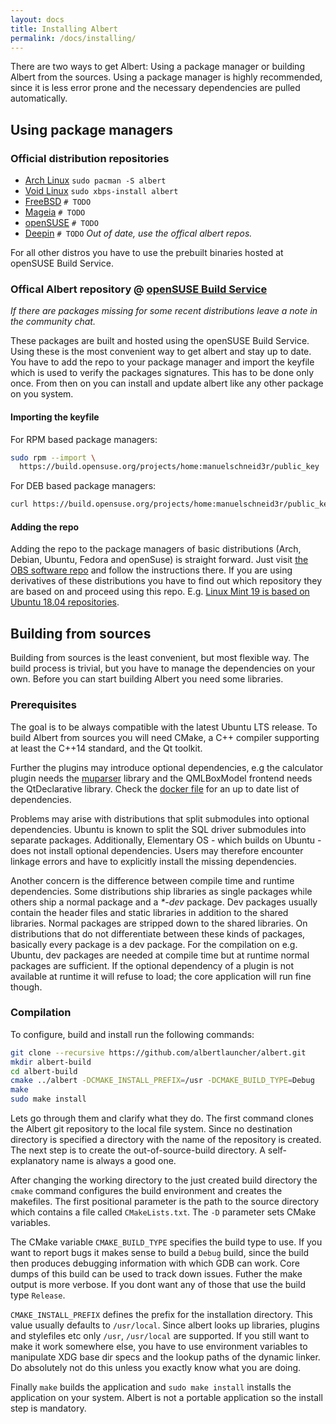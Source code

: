 ```yaml
---
layout: docs
title: Installing Albert
permalink: /docs/installing/
---
```


There are two ways to get Albert: Using a package manager or building Albert from the sources. Using a package manager is highly recommended, since it is less error prone and the necessary dependencies are pulled automatically.

## Using package managers

### Official distribution repositories

<!-- If you add items here please use the same format -->
* [Arch Linux](https://www.archlinux.org/packages/community/x86_64/albert/) `sudo pacman -S albert` 
* [Void Linux](https://github.com/void-linux/void-packages/tree/master/srcpkgs/albert) `sudo xbps-install albert`
* [FreeBSD](https://svnweb.freebsd.org/ports/head/x11/albert/) `# TODO`
* [Mageia](https://madb.mageia.org/package/show/name/albert) `# TODO`
* [openSUSE]() `# TODO`
* [Deepin](http://packages.deepin.com/deepin/pool/main/a/albert/) `# TODO` *Out of date, use the offical albert repos.*

For all other distros you have to use the prebuilt binaries hosted at openSUSE Build Service.

### Offical Albert repository @ [openSUSE Build Service](https://build.opensuse.org/package/show/home:manuelschneid3r/albert)

*If there are packages missing for some recent distributions leave a note in the community chat.*

These packages are built and hosted using the openSUSE Build Service. Using these is the most convenient way to get albert and stay up to date. You have to add the repo to your package manager and import the keyfile which is used to verify the packages signatures. This has to be done only once. From then on you can install and update albert like any other package on you system.

#### Importing the keyfile

For RPM based package managers:
```bash
sudo rpm --import \
  https://build.opensuse.org/projects/home:manuelschneid3r/public_key
```

For DEB based package managers:
```bash
curl https://build.opensuse.org/projects/home:manuelschneid3r/public_key | sudo apt-key add -
```

#### Adding the repo

Adding the repo to the package managers of basic distributions (Arch, Debian, Ubuntu, Fedora and openSuse) is straight forward. Just visit [the OBS software repo](https://software.opensuse.org/download.html?project=home:manuelschneid3r&package=albert) and follow the instructions there. If you are using derivatives of these distributions you have to find out which repository they are based on and proceed using this repo. E.g. [Linux Mint 19 is based on Ubuntu 18.04 repositories](https://en.wikipedia.org/wiki/Linux_Mint_version_history#Release_history).

## Building from sources

Building from sources is the least convenient, but most flexible way. The build process is trivial, but you have to manage the dependencies on your own. Before you can start building Albert you need some libraries.

### Prerequisites

The goal is to be always compatible with the latest Ubuntu LTS release. To build Albert from sources you will need CMake, a C++ compiler supporting at least the C++14 standard, and the Qt toolkit.

Further the plugins may introduce optional dependencies, e.g the calculator plugin needs the [muparser](http://beltoforion.de/article.php?a=muparser) library and the QMLBoxModel frontend needs the QtDeclarative library. Check the [docker file](https://raw.githubusercontent.com/albertlauncher/albert/dev/Dockerfile.ubuntu1804) for an up to date list of dependencies.

Problems may arise with distributions that split submodules into optional dependencies. Ubuntu is known to split the SQL driver submodules into separate packages. Additionally, Elementary OS - which builds on Ubuntu - does not install optional dependencies. Users may therefore encounter linkage errors and have to explicitly install the missing dependencies.

Another concern is the difference between compile time and runtime dependencies. Some distributions ship libraries as single packages while others ship a normal package and a *\*-dev* package. Dev packages usually contain the header files and static libraries in addition to the shared libraries. Normal packages are stripped down to the shared libraries. On distributions that do not differentiate between these kinds of packages, basically every package is a dev package. For the compilation on e.g. Ubuntu, dev packages are needed at compile time but at runtime normal packages are sufficient. If the optional dependency of a plugin is not available at runtime it will refuse to load; the core application will run fine though.

### Compilation

To configure, build and install run the following commands:
```bash
git clone --recursive https://github.com/albertlauncher/albert.git
mkdir albert-build
cd albert-build
cmake ../albert -DCMAKE_INSTALL_PREFIX=/usr -DCMAKE_BUILD_TYPE=Debug
make
sudo make install
```

Lets go through them and clarify what they do. The first command clones the Albert git repository to the local file system. Since no destination directory is specified a directory with the name of the repository is created. The next step is to create the out-of-source-build directory. A self-explanatory name is always a good one.

After changing the working directory to the just created build directory the `cmake` command configures the build environment and creates the makefiles. The first positional parameter is the path to the source directory which contains a file called `CMakeLists.txt`. The `-D` parameter sets CMake variables.

The CMake variable `CMAKE_BUILD_TYPE` specifies the build type to use. If you want to report bugs it makes sense to build a `Debug` build, since the build then produces debugging information with which GDB can work. Core dumps of this build can be used to track down issues. Futher the make output is more verbose. If you dont want any of those that use the build type `Release`.

`CMAKE_INSTALL_PREFIX` defines the prefix for the installation directory. This value usually defaults to `/usr/local`. Since albert looks up libraries, plugins and stylefiles etc only `/usr`, `/usr/local` are supported. If you still want to make it work somewhere else, you have to use environment variables to manipulate XDG base dir specs and the lookup paths of the dynamic linker. Do absolutely not do this unless you exactly know what you are doing.

Finally `make` builds the application and `sudo make install` installs the application on your system. Albert is not a portable application so the install step is mandatory.
